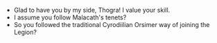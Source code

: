 - Glad to have you by my side, Thogra! I value your skill.
- I assume you follow Malacath's tenets?
- So you followed the traditional Cyrodiilian Orsimer way of joining the Legion?
